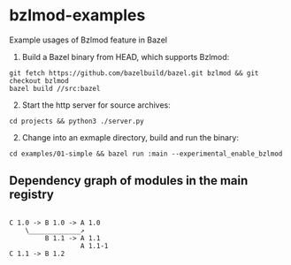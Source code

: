 # bzlmod-examples
Example usages of Bzlmod feature in Bazel

1. Build a Bazel binary from HEAD, which supports Bzlmod:
```
git fetch https://github.com/bazelbuild/bazel.git bzlmod && git checkout bzlmod
bazel build //src:bazel
```

2. Start the http server for source archives:
```
cd projects && python3 ./server.py
```

2. Change into an exmaple directory, build and run the binary:
```
cd examples/01-simple && bazel run :main --experimental_enable_bzlmod
```

## Dependency graph of modules in the main registry

```
    
C 1.0 -> B 1.0 -> A 1.0
    \_____________↗
         B 1.1 -> A 1.1
                  A 1.1-1
C 1.1 -> B 1.2
```

